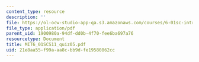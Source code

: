 ```yaml
---
content_type: resource
description: ''
file: https://ol-ocw-studio-app-qa.s3.amazonaws.com/courses/6-01sc-introduction-to-electrical-engineering-and-computer-science-i-spring-2011/21e8aa55f99aaa8cbb9dfe19580862cc_MIT6_01SCS11_quiz05.pdf
file_type: application/pdf
parent_uid: 1900980a-94df-dd0b-4f70-fee6ba697a76
resourcetype: Document
title: MIT6_01SCS11_quiz05.pdf
uid: 21e8aa55-f99a-aa8c-bb9d-fe19580862cc
---
```

